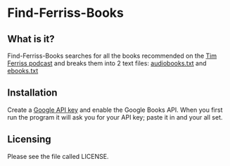# Find-Ferriss-Books
What is it?
-----------
Find-Ferriss-Books searches for all the books recommended on the [Tim Ferriss podcast](http://fourhourworkweek.com/podcast/) and breaks them into 2 text files: [audiobooks.txt](https://github.com/benawad/Find-Ferriss-Books/blob/master/audiobook.txt) and [ebooks.txt](https://github.com/benawad/Find-Ferriss-Books/blob/master/ebooks.txt)

Installation
------------
Create a [Google API key](https://developers.google.com/api-client-library/php/guide/aaa_apikeys) and enable the Google Books API. When you first run the program it will ask you for your API key; paste it in and your all set.

Licensing
---------
Please see the file called LICENSE.
